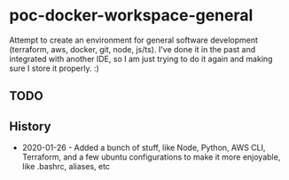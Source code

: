 # poc-docker-workspace-general

Attempt to create an environment for general software development (terraform, aws, docker, git, node, js/ts).
I've done it in the past and integrated with another IDE, so I am just trying to do it again and making sure I store it properly. :)

## TODO

## History

- 2020-01-26 - Added a bunch of stuff, like Node, Python, AWS CLI, Terraform, and a few ubuntu configurations to make it more enjoyable, like .bashrc, aliases, etc
